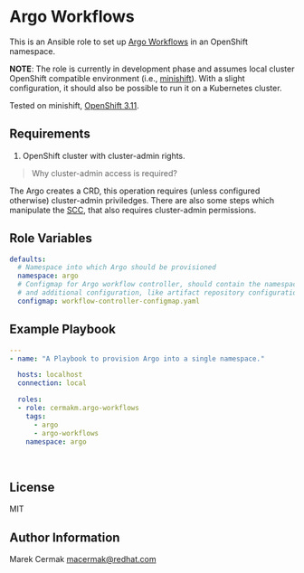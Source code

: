 Argo Workflows
=========

This is an Ansible role to set up [Argo Workflows](https://argoproj.github.io/argo/) in an OpenShift namespace.

**NOTE**: The role is currently in development phase and assumes local cluster OpenShift compatible environment (i.e., [minishift](https://www.okd.io/minishift/)). With a slight configuration, it should also be possible to run it on a Kubernetes cluster.

Tested on minishift, [OpenShift 3.11](https://docs.openshift.com/container-platform/3.11/welcome/index.html). 

Requirements
------------

1) OpenShift cluster with cluster-admin rights.

> Why cluster-admin access is required?

The Argo creates a CRD, this operation requires (unless configured otherwise) cluster-admin priviledges. There are also some steps which manipulate the [SCC](https://docs.openshift.com/container-platform/3.11/admin_guide/manage_scc.html), that also requires cluster-admin permissions.

Role Variables
--------------

```yaml
defaults:
  # Namespace into which Argo should be provisioned
  namespace: argo
  # Configmap for Argo workflow controller, should contain the namespace
  # and additional configuration, like artifact repository configuration
  configmap: workflow-controller-configmap.yaml
```

Example Playbook
----------------

```yaml
---
- name: "A Playbook to provision Argo into a single namespace."

  hosts: localhost
  connection: local

  roles:
  - role: cermakm.argo-workflows
    tags:
      - argo
      - argo-workflows
    namespace: argo
```

<br>

License
-------

MIT

Author Information
------------------

Marek Cermak <macermak@redhat.com>